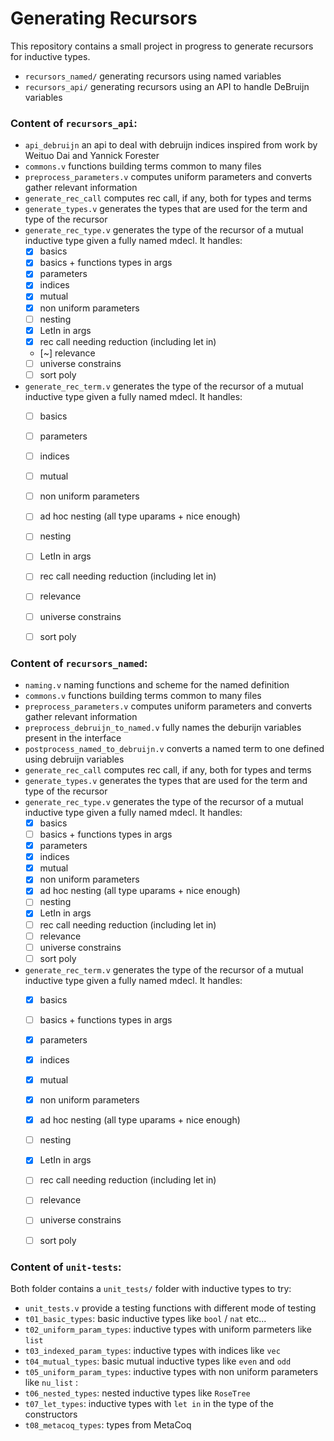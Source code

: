# Generating Recursors

This repository contains a small project in progress to generate recursors for inductive types.
- `recursors_named/` generating recursors using named variables
- `recursors_api/` generating recursors using an API to handle DeBruijn variables


### Content of `recursors_api`:
- `api_debruijn` an api to deal with debruijn indices inspired from work by Weituo Dai and Yannick Forester
- `commons.v` functions building terms common to many files
- `preprocess_parameters.v` computes uniform parameters and converts gather relevant
information
- `generate_rec_call` computes rec call, if any, both for types and terms
- `generate_types.v` generates the types that are used for the term and type of
    the recursor
- `generate_rec_type.v` generates the type of the recursor of a mutual inductive type given a fully named mdecl. It handles:
  - [X] basics
  - [X] basics + functions types in args
  - [X] parameters
  - [X] indices
  - [X] mutual
  - [X] non uniform parameters
  - [ ] nesting
  - [X] LetIn in args
  - [X] rec call needing reduction (including let in)
  - [~] relevance
  - [ ] universe constrains
  - [ ] sort poly
- `generate_rec_term.v` generates the type of the recursor of a mutual inductive type given a fully named mdecl. It handles:
  - [ ] basics
  - [ ] parameters
  - [ ] indices
  - [ ] mutual
  - [ ] non uniform parameters
  - [ ] ad hoc nesting (all type uparams + nice enough)
  - [ ] nesting
  - [ ] LetIn in args
  - [ ] rec call needing reduction (including let in)
  - [ ] relevance
  - [ ] universe constrains
  - [ ] sort poly


### Content of `recursors_named`:
- `naming.v` naming functions and scheme for the named definition
- `commons.v` functions building terms common to many files
- `preprocess_parameters.v` computes uniform parameters and converts gather relevant
information
- `preprocess_debruijn_to_named.v` fully names the deburijn variables present in the interface
- `postprocess_named_to_debruijn.v` converts a named term to one
   defined using debruijn variables
- `generate_rec_call` computes rec call, if any, both for types and terms
- `generate_types.v` generates the types that are used for the term and type of
    the recursor
- `generate_rec_type.v` generates the type of the recursor of a mutual inductive type given a fully named mdecl. It handles:
  - [X] basics
  - [ ] basics + functions types in args
  - [X] parameters
  - [X] indices
  - [X] mutual
  - [X] non uniform parameters
  - [X] ad hoc nesting (all type uparams + nice enough)
  - [ ] nesting
  - [X] LetIn in args
  - [ ] rec call needing reduction (including let in)
  - [ ] relevance
  - [ ] universe constrains
  - [ ] sort poly
- `generate_rec_term.v` generates the type of the recursor of a mutual inductive type given a fully named mdecl. It handles:
  - [X] basics
  - [ ] basics + functions types in args
  - [X] parameters
  - [X] indices
  - [X] mutual
  - [X] non uniform parameters
  - [X] ad hoc nesting (all type uparams + nice enough)
  - [ ] nesting
  - [X] LetIn in args
  - [ ] rec call needing reduction (including let in)
  - [ ] relevance
  - [ ] universe constrains
  - [ ] sort poly


### Content of `unit-tests`:
Both folder contains a `unit_tests/` folder with inductive types to try:
- `unit_tests.v` provide a testing functions with different mode of testing
- `t01_basic_types`: basic inductive types like `bool` / `nat` etc...
- `t02_uniform_param_types`: inductive types with uniform parmeters like `list`
- `t03_indexed_param_types`: inductive types with indices like `vec`
- `t04_mutual_types`: basic mutual inductive types like `even` and `odd`
- `t05_uniform_param_types`: inductive types with non uniform parameters like `nu_list` :
- `t06_nested_types`: nested inductive types like `RoseTree`
- `t07_let_types`: inductive types with `let in` in the type of the constructors
- `t08_metacoq_types`: types from MetaCoq

